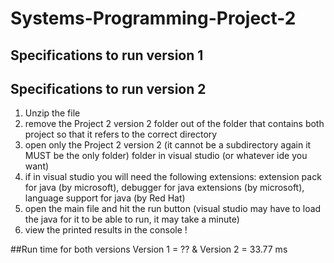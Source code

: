 # Systems-Programming-Project-2
## Specifications to run version 1



## Specifications to run version 2 
1) Unzip the file
2) remove the Project 2 version 2 folder out of the folder that contains both project so that it refers to the correct directory
3) open only the Project 2 version 2 (it cannot be a subdirectory again it MUST be the only folder) folder in visual studio (or whatever ide you want)
4) if in visual studio you will need the following extensions: extension pack for java (by microsoft), debugger for java extensions (by microsoft), language support for java (by Red Hat)
5) open the main file and hit the run button (visual studio may have to load the java for it to be able to run, it may take a minute)
6) view the printed results in the console !

##Run time for both versions
Version 1 = ?? & Version 2 = 33.77 ms
